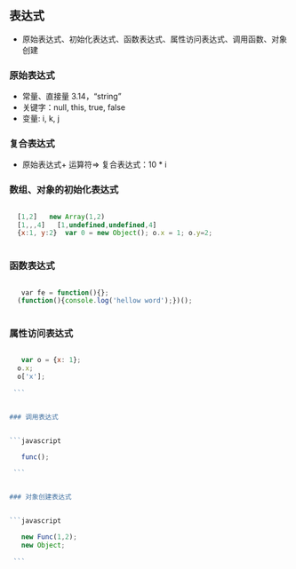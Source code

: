 ## 表达式
 - 原始表达式、初始化表达式、函数表达式、属性访问表达式、调用函数、对象创建

### 原始表达式
 - 常量、直接量 3.14，“string”
 - 关键字：null, this, true, false 
 - 变量: i, k, j
 
### 复合表达式
 - 原始表达式+ 运算符=> 复合表达式：10 * i

### 数组、对象的初始化表达式

  ```javascript
  
    [1,2]   new Array(1,2)
    [1,,,4]   [1,undefined,undefined,4]
    {x:1, y:2}  var 0 = new Object(); o.x = 1; o.y=2;
    
  ```
  
### 函数表达式

  ```javascript
  
    var fe = function(){};
    (function(){console.log('hellow word');})();
    
  ```
  
### 属性访问表达式


  ```javascript
  
    var o = {x: 1};
    o.x;
    o['x'];
    
  ```
  
  
### 调用表达式


  ```javascript
  
    func();
    
  ```
  
  
### 对象创建表达式


  ```javascript
  
    new Func(1,2);
    new Object;
    
  ```



